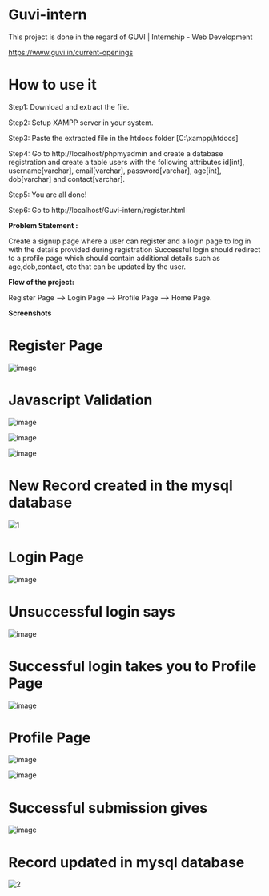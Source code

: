 # Guvi-intern

This project is done in the regard of GUVI | Internship - Web Development

https://www.guvi.in/current-openings

# **How to use it**
Step1: Download and extract the file.

Step2: Setup XAMPP server in your system.

Step3: Paste the extracted file in the htdocs folder [C:\xampp\htdocs]

Step4: Go to http://localhost/phpmyadmin and create a database registration and create a table users with the following attributes id[int], username[varchar], email[varchar], password[varchar], age[int], dob[varchar] and contact[varchar].

Step5: You are all done!

Step6: Go to http://localhost/Guvi-intern/register.html

**Problem Statement :**

Create a signup page where a user can register and a login page to log in with the details provided during registration Successful login should redirect to a profile page which should contain additional details such as age,dob,contact, etc that can be updated by the user.

**Flow of the project:**

Register Page --> Login Page --> Profile Page --> Home Page.

**Screenshots**

# Register Page
![image](https://user-images.githubusercontent.com/56100528/112121155-ee322480-8be4-11eb-9c01-1170071c51fb.png)

# Javascript Validation
![image](https://user-images.githubusercontent.com/56100528/112123236-17ec4b00-8be7-11eb-8157-6d2c2e53e8a2.png)

![image](https://user-images.githubusercontent.com/56100528/112123344-305c6580-8be7-11eb-802e-aa5ec3073b9a.png)

![image](https://user-images.githubusercontent.com/56100528/112123617-6bf72f80-8be7-11eb-9078-ff5f3aac8a6b.png)

# New Record created in the mysql database
![1](https://user-images.githubusercontent.com/56100528/112123883-bd9fba00-8be7-11eb-8e56-ea154754e77a.jpg)

# Login Page
![image](https://user-images.githubusercontent.com/56100528/112123935-ce503000-8be7-11eb-88ca-71cbb960f349.png)

# Unsuccessful login says
![image](https://user-images.githubusercontent.com/56100528/112124200-196a4300-8be8-11eb-85d1-8f709f45262f.png)

# Successful login takes you to Profile Page
![image](https://user-images.githubusercontent.com/56100528/112124046-f0e24900-8be7-11eb-99c6-e288c4087198.png)

# Profile Page
![image](https://user-images.githubusercontent.com/56100528/112124338-4159a680-8be8-11eb-99cc-3b5843d5c594.png)

![image](https://user-images.githubusercontent.com/56100528/112124552-7960e980-8be8-11eb-9315-3e300e2cd272.png)

# Successful submission gives
![image](https://user-images.githubusercontent.com/56100528/112124621-8d0c5000-8be8-11eb-926e-c0631e0aaf20.png)

# Record updated in mysql database
![2](https://user-images.githubusercontent.com/56100528/112124810-c5139300-8be8-11eb-83fb-3761f7dbe2b7.jpg)
